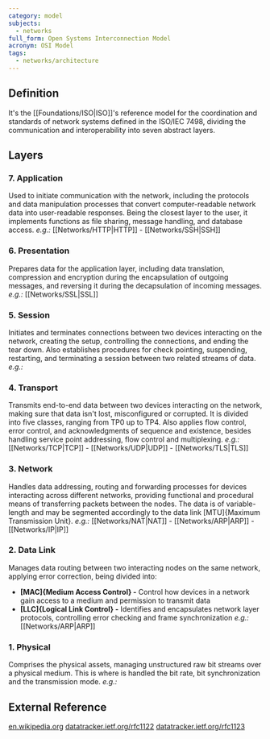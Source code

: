 ```yaml
---
category: model
subjects:
  - networks
full_form: Open Systems Interconnection Model
acronym: OSI Model
tags:
  - networks/architecture
---
```


## Definition
It's the [[Foundations/ISO|ISO]]'s reference model for the coordination and standards of network systems defined in the ISO/IEC 7498, dividing the communication and interoperability into seven abstract layers.

## Layers
### 7. Application
Used to initiate communication with the network, including the protocols and data manipulation processes that convert computer-readable network data into user-readable responses. Being the closest layer to the user, it implements functions as file sharing, message handling, and database access.
_e.g.:_
[[Networks/HTTP|HTTP]] - [[Networks/SSH|SSH]]

### 6. Presentation
Prepares data for the application layer, including data translation, compression and encryption during the encapsulation of outgoing messages, and reversing it during the decapsulation of incoming messages.
_e.g.:_
[[Networks/SSL|SSL]]

### 5. Session
Initiates and terminates connections between two devices interacting on the network, creating the setup, controlling the connections, and ending the tear down. Also establishes procedures for check pointing, suspending, restarting, and terminating a session between two related streams of data.
_e.g.:_

### 4. Transport
Transmits end-to-end data between two devices interacting on the network, making sure that data isn't lost, misconfigured or corrupted. It is divided into five classes, ranging from TP0 up to TP4. Also applies flow control, error control, and acknowledgments of sequence and existence, besides handling service point addressing, flow control and multiplexing.
_e.g.:_
[[Networks/TCP|TCP]] - [[Networks/UDP|UDP]] - [[Networks/TLS|TLS]]

### 3. Network
Handles data addressing, routing and forwarding processes for devices interacting across different networks, providing functional and procedural means of transferring packets between the nodes. The data is of variable-length and may be segmented accordingly to the data link [MTU]{Maximum Transmission Unit}.
_e.g.:_
[[Networks/NAT|NAT]] - [[Networks/ARP|ARP]] - [[Networks/IP|IP]]

### 2. Data Link
Manages data routing between two interacting nodes on the same network, applying error correction, being divided into:

- **[MAC]{Medium Access Control} -** Control how devices in a network gain access to a medium and permission to transmit data
- **[LLC]{Logical Link Control} -** Identifies and encapsulates network layer protocols, controlling error checking and frame synchronization
_e.g.:_
[[Networks/ARP|ARP]]

### 1. Physical
Comprises the physical assets, managing unstructured raw bit streams over a physical medium. This is where is handled the bit rate, bit synchronization and the transmission mode.
_e.g.:_


## External Reference
[en.wikipedia.org](https://en.wikipedia.org/wiki/OSI_model)
[datatracker.ietf.org/rfc1122](https://datatracker.ietf.org/doc/html/rfc1122)
[datatracker.ietf.org/rfc1123](https://datatracker.ietf.org/doc/html/rfc1123)